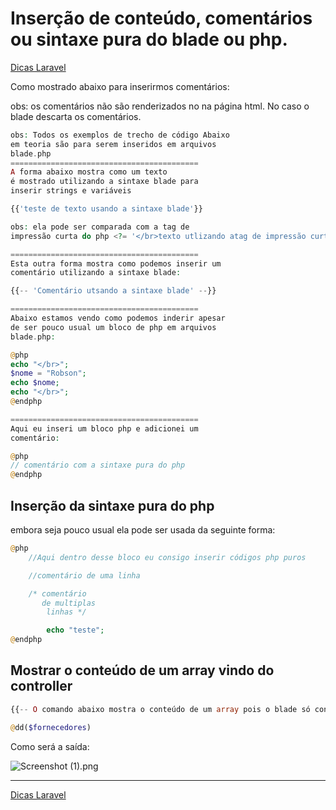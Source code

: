 # Inserção de conteúdo, comentários ou sintaxe pura do blade ou php.

[Dicas Laravel](../Dicas%20Laravel%202e5c0d9961144cf38cce725d0901476d.md)

Como mostrado abaixo para inserirmos comentários:

obs: os comentários não são renderizados no na página html. No caso o blade descarta os comentários.

```php
obs: Todos os exemplos de trecho de código Abaixo 
em teoria são para serem inseridos em arquivos 
blade.php 
========================================== 
A forma abaixo mostra como um texto 
é mostrado utilizando a sintaxe blade para
inserir strings e variáveis

{{'teste de texto usando a sintaxe blade'}}

obs: ela pode ser comparada com a tag de
impressão curta do php <?= '</br>texto utlizando atag de impressão curta do php' ?>

========================================== 
Esta outra forma mostra como podemos inserir um 
comentário utilizando a sintaxe blade:

{{-- 'Comentário utsando a sintaxe blade' --}}

========================================== 
Abaixo estamos vendo como podemos inderir apesar 
de ser pouco usual um bloco de php em arquivos 
blade.php:

@php 
echo "</br>"; 
$nome = "Robson"; 
echo $nome; 
echo "</br>"; 
@endphp

========================================== 
Aqui eu inseri um bloco php e adicionei um 
comentário:

@php 
// comentário com a sintaxe pura do php 
@endphp
```

## Inserção da sintaxe pura do php

embora seja pouco usual ela pode ser usada da seguinte forma:

```php
@php
    //Aqui dentro desse bloco eu consigo inserir códigos php puros

    //comentário de uma linha

    /* comentário
       de multiplas 
        linhas */

        echo "teste";
@endphp
```

## Mostrar o conteúdo de um array vindo do controller

```php
{{-- O comando abaixo mostra o conteúdo de um array pois o blade só consegue mostrar todos os elementos de um arraby através de uma interação--}}

@dd($fornecedores)
```

Como será a saída:

![Screenshot (1).png](Inserc%CC%A7a%CC%83o%20de%20conteu%CC%81do,%20comenta%CC%81rios%20ou%20sintaxe%20p%20c8bf5d7aca844c24b926ae6f673848b8/Screenshot_(1).png)

---

[Dicas Laravel](../Dicas%20Laravel%202e5c0d9961144cf38cce725d0901476d.md)